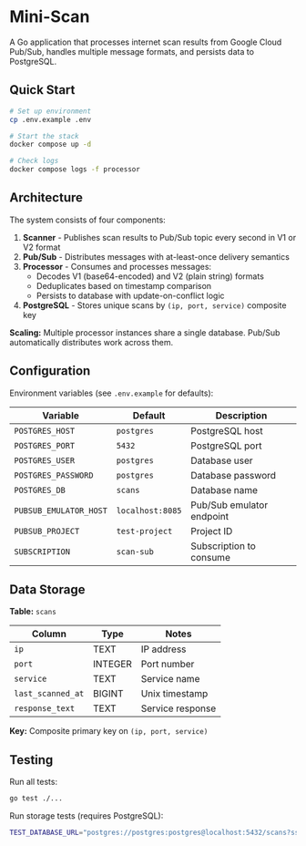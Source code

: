 # Mini-Scan

A Go application that processes internet scan results from Google Cloud Pub/Sub, handles multiple message formats, and persists data to PostgreSQL.

## Quick Start

```bash
# Set up environment
cp .env.example .env

# Start the stack
docker compose up -d

# Check logs
docker compose logs -f processor
```

## Architecture

The system consists of four components:

1. **Scanner** - Publishes scan results to Pub/Sub topic every second in V1 or V2 format
2. **Pub/Sub** - Distributes messages with at-least-once delivery semantics
3. **Processor** - Consumes and processes messages:
   - Decodes V1 (base64-encoded) and V2 (plain string) formats
   - Deduplicates based on timestamp comparison
   - Persists to database with update-on-conflict logic
4. **PostgreSQL** - Stores unique scans by `(ip, port, service)` composite key

**Scaling:** Multiple processor instances share a single database. Pub/Sub automatically distributes work across them.

## Configuration

Environment variables (see `.env.example` for defaults):

| Variable | Default | Description |
|----------|---------|-------------|
| `POSTGRES_HOST` | `postgres` | PostgreSQL host |
| `POSTGRES_PORT` | `5432` | PostgreSQL port |
| `POSTGRES_USER` | `postgres` | Database user |
| `POSTGRES_PASSWORD` | `postgres` | Database password |
| `POSTGRES_DB` | `scans` | Database name |
| `PUBSUB_EMULATOR_HOST` | `localhost:8085` | Pub/Sub emulator endpoint |
| `PUBSUB_PROJECT` | `test-project` | Project ID |
| `SUBSCRIPTION` | `scan-sub` | Subscription to consume |

## Data Storage

**Table:** `scans`

| Column | Type | Notes |
|--------|------|-------|
| `ip` | TEXT | IP address |
| `port` | INTEGER | Port number |
| `service` | TEXT | Service name |
| `last_scanned_at` | BIGINT | Unix timestamp |
| `response_text` | TEXT | Service response |

**Key:** Composite primary key on `(ip, port, service)`

## Testing

Run all tests:
```bash
go test ./...
```

Run storage tests (requires PostgreSQL):
```bash
TEST_DATABASE_URL="postgres://postgres:postgres@localhost:5432/scans?sslmode=disable" go test ./pkg/storage/... -v
```
